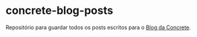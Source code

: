 # concrete-blog-posts

Repositório para guardar todos os posts escritos para o [Blog da Concrete](http://blog.concretesolutions.com.br/).